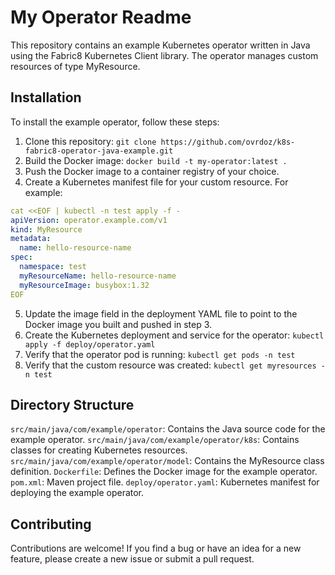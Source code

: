 # My Operator Readme
This repository contains an example Kubernetes operator written in Java using the Fabric8 Kubernetes Client library. The operator manages custom resources of type MyResource.

## Installation
To install the example operator, follow these steps:

1. Clone this repository: `git clone https://github.com/ovrdoz/k8s-fabric8-operator-java-example.git`
2. Build the Docker image: `docker build -t my-operator:latest .`
3. Push the Docker image to a container registry of your choice.
4. Create a Kubernetes manifest file for your custom resource. For example:
```yaml
cat <<EOF | kubectl -n test apply -f -
apiVersion: operator.example.com/v1
kind: MyResource
metadata:
  name: hello-resource-name
spec:
  namespace: test
  myResourceName: hello-resource-name
  myResourceImage: busybox:1.32
EOF
```
5. Update the image field in the deployment YAML file to point to the Docker image you built and pushed in step 3.
6. Create the Kubernetes deployment and service for the operator: `kubectl apply -f deploy/operator.yaml`
7. Verify that the operator pod is running: `kubectl get pods -n test`
8. Verify that the custom resource was created: `kubectl get myresources -n test`

## Directory Structure
`src/main/java/com/example/operator`: Contains the Java source code for the example operator.
`src/main/java/com/example/operator/k8s`: Contains classes for creating Kubernetes resources.
`src/main/java/com/example/operator/model`: Contains the MyResource class definition.
`Dockerfile`: Defines the Docker image for the example operator.
`pom.xml`: Maven project file.
`deploy/operator.yaml`: Kubernetes manifest for deploying the example operator.

## Contributing
Contributions are welcome! If you find a bug or have an idea for a new feature, please create a new issue or submit a pull request.
